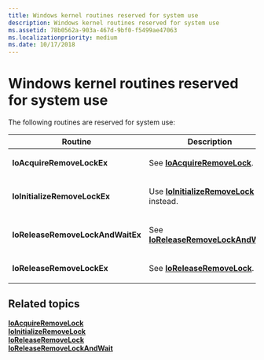 ```yaml
---
title: Windows kernel routines reserved for system use
description: Windows kernel routines reserved for system use
ms.assetid: 78b0562a-903a-467d-9bf0-f5499ae47063
ms.localizationpriority: medium
ms.date: 10/17/2018
---
```


# Windows kernel routines reserved for system use


The following routines are reserved for system use:

<table>
<colgroup>
<col width="50%" />
<col width="50%" />
</colgroup>
<thead>
<tr class="header">
<th>Routine</th>
<th>Description</th>
</tr>
</thead>
<tbody>
<tr class="odd">
<td><strong>IoAcquireRemoveLockEx</strong></td>
<td><p>See <a href="https://docs.microsoft.com/windows-hardware/drivers/ddi/wdm/nf-wdm-ioacquireremovelock" data-raw-source="[&lt;strong&gt;IoAcquireRemoveLock&lt;/strong&gt;](https://docs.microsoft.com/windows-hardware/drivers/ddi/wdm/nf-wdm-ioacquireremovelock)"><strong>IoAcquireRemoveLock</strong></a>.</p></td>
</tr>
<tr class="even">
<td><strong>IoInitializeRemoveLockEx</strong></td>
<td><p>Use <a href="https://docs.microsoft.com/windows-hardware/drivers/ddi/wdm/nf-wdm-ioinitializeremovelock" data-raw-source="[&lt;strong&gt;IoInitializeRemoveLock&lt;/strong&gt;](https://docs.microsoft.com/windows-hardware/drivers/ddi/wdm/nf-wdm-ioinitializeremovelock)"><strong>IoInitializeRemoveLock</strong></a> instead.</p></td>
</tr>
<tr class="odd">
<td><strong>IoReleaseRemoveLockAndWaitEx</strong></td>
<td><p>See <a href="https://docs.microsoft.com/windows-hardware/drivers/ddi/wdm/nf-wdm-ioreleaseremovelockandwait" data-raw-source="[&lt;strong&gt;IoReleaseRemoveLockAndWait&lt;/strong&gt;](https://docs.microsoft.com/windows-hardware/drivers/ddi/wdm/nf-wdm-ioreleaseremovelockandwait)"><strong>IoReleaseRemoveLockAndWait</strong></a>.</p></td>
</tr>
<tr class="even">
<td><strong>IoReleaseRemoveLockEx</strong></td>
<td><p>See <a href="https://docs.microsoft.com/windows-hardware/drivers/ddi/wdm/nf-wdm-ioreleaseremovelock" data-raw-source="[&lt;strong&gt;IoReleaseRemoveLock&lt;/strong&gt;](https://docs.microsoft.com/windows-hardware/drivers/ddi/wdm/nf-wdm-ioreleaseremovelock)"><strong>IoReleaseRemoveLock</strong></a>.</p></td>
</tr>
</tbody>
</table>

 

## Related topics
[**IoAcquireRemoveLock**](https://docs.microsoft.com/windows-hardware/drivers/ddi/wdm/nf-wdm-ioacquireremovelock)  
[**IoInitializeRemoveLock**](https://docs.microsoft.com/windows-hardware/drivers/ddi/wdm/nf-wdm-ioinitializeremovelock)  
[**IoReleaseRemoveLock**](https://docs.microsoft.com/windows-hardware/drivers/ddi/wdm/nf-wdm-ioreleaseremovelock)  
[**IoReleaseRemoveLockAndWait**](https://docs.microsoft.com/windows-hardware/drivers/ddi/wdm/nf-wdm-ioreleaseremovelockandwait)  



